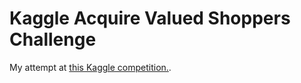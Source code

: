 # Kaggle Acquire Valued Shoppers Challenge #

My attempt at [this Kaggle competition.](https://www.kaggle.com/c/acquire-valued-shoppers-challenge/data).


